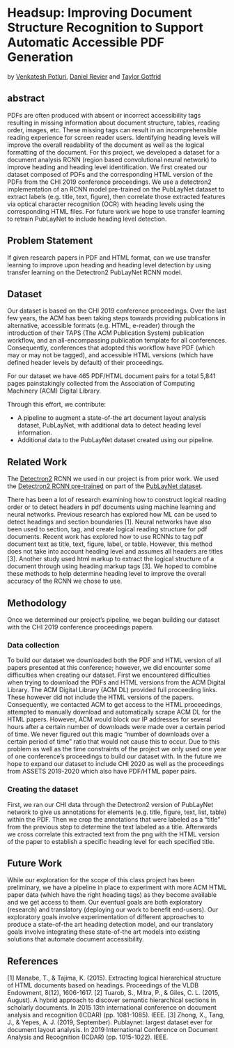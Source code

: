 # Headsup: Improving Document Structure Recognition to Support Automatic Accessible PDF Generation
by [Venkatesh Potluri](https://venkateshpotluri.me), [Daniel Revier](https://make4all.org/portfolio/daniel-revier/) and [Taylor Gotfrid](https://make4all.org/portfolio/taylor-gotfrid/)

## abstract
PDFs are often produced with absent or incorrect accessibility tags resulting in missing information about document structure, tables, reading order, images, etc. These missing tags can result in an incomprehensible reading experience for screen reader users. Identifying heading levels will improve the overall readability of the document as well as the logical formatting of the document. For this project, we developed a dataset for a document analysis RCNN (region based convolutional neural network) to improve heading and heading level identification. We first created our dataset composed of PDFs and the corresponding HTML version of the PDFs from the CHI 2019 conference proceedings. We use a detectron2 implementation of an RCNN model pre-trained on the PubLayNet dataset to extract labels (e.g. title, text, figure), then correlate those extracted features via optical character recognition (OCR) with heading levels using the corresponding HTML files. For future work we hope to use transfer learning to retrain PubLayNet to include heading level detection.

## Problem Statement
If given research papers in PDF and HTML format, can we use transfer learning to improve upon heading and heading level detection by using transfer learning on the Detectron2 PubLayNet RCNN model.

## Dataset
Our dataset is based on the CHI 2019 conference proceedings. Over the last few years, the ACM has been taking steps towards providing publications in alternative, accessible formats (e.g. HTML, e-reader) through the introduction of their TAPS (The ACM Publication System) publication workflow, and an all-encompassing publication template for all conferences. Consequently, conferences that adopted this workflow have PDF (which may or may not be tagged), and accessible HTML versions (which have defined header levels by default) of their proceedings.

For our dataset we have 465 PDF/HTML document pairs for a total 5,841 pages painstakingly collected from the Association of Computing Machinery (ACM) Digital Library.

Through this effort, we contribute:
* A pipeline to augment a state-of-the art document layout analysis dataset, PubLayNet, with additional data to detect heading level information.
* Additional data to the PubLayNet dataset created using our pipeline.

## Related Work
The [Detectron2](https://github.com/facebookresearch/detectron2) RCNN we used in our project is from prior work. We used the [Detectron2 RCNN pre-trained](https://github.com/hpanwar08/detectron2) on part of the [PubLayNet dataset](https://github.com/ibm-aur-nlp/PubLayNet). 

There has been a lot of research examining how to construct logical reading order or to detect headers in pdf documents using machine learning and neural networks. Previous research has explored how ML can be used to detect headings and section boundaries [1]. Neural networks have also been used to section, tag, and create logical reading structure for pdf documents. Recent work has explored how to use RCNNs to tag pdf document text as title, text, figure, label, or table. However, this method does not take into account heading level and assumes all headers are titles [3]. Another study used html markup to extract the logical structure of a document through using heading markup tags [3]. We hoped to combine these methods to help determine heading level to improve the overall accuracy of the RCNN we chose to use.

## Methodology
Once we determined our project’s pipeline, we began building our dataset with the CHI 2019 conference proceedings papers.
### Data collection
To build our dataset we downloaded both the PDF and HTML version of all papers presented at this conference; however, we did encounter some difficulties when creating our dataset. First we encountered difficulties when trying to download the PDFs and HTML versions from the ACM Digital Library. The ACM Digital Library (ACM DL) provided full proceeding  links. These however did not include the HTML versions of the papers. Consequently, we contacted ACM to get access to the HTML proceedings, attempted to manually download and automatically scrape ACM DL for the HTML papers.  However, ACM would block our IP addresses for several hours after a certain number of downloads were made over a certain period of time. We never figured out this magic “number of downloads over a certain period of time” ratio that would not cause this to occur. Due to this problem as well as the time constraints of the project we only used one year of one conference’s proceedings to build our dataset with. In the future we hope to expand our dataset to include CHI 2020 as well as the proceedings from ASSETS 2019-2020 which also have PDF/HTML paper pairs.

### Creating the dataset
First, we ran our CHI data through the Detectron2 version of PubLayNet network to give us annotations for elements (e.g. title, figure, text, list, table) within the PDF. Then we crop the annotations that were labeled as a “title” from the previous step to determine the text labeled as a title. Afterwards we cross correlate this extracted text from the png with the HTML version of the paper to establish a specific heading level for each specified title.
## Future Work
While our exploration for the scope of this class project has been preliminary, we have a pipeline in place to experiment with more ACM HTML paper data (which have the right heading tags) as they become available and we get access to them. Our eventual goals are both exploratory (research) and translatory (deploying our work to benefit end-users). Our exploratory goals involve experimentation of different approaches to produce a state-of-the art heading detection model, and our translatory goals involve integrating these state-of-the art models into existing solutions that automate document accessibility.
## References
[1] Manabe, T., & Tajima, K. (2015). Extracting logical hierarchical structure of HTML documents based on headings. Proceedings of the VLDB Endowment, 8(12), 1606-1617.
[2] Tuarob, S., Mitra, P., & Giles, C. L. (2015, August). A hybrid approach to discover semantic hierarchical sections in scholarly documents. In 2015 13th international conference on document analysis and recognition (ICDAR) (pp. 1081-1085). IEEE.
[3] Zhong, X., Tang, J., & Yepes, A. J. (2019, September). Publaynet: largest dataset ever for document layout analysis. In 2019 International Conference on Document Analysis and Recognition (ICDAR) (pp. 1015-1022). IEEE.
